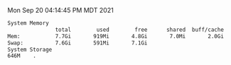 Mon Sep 20 04:14:45 PM MDT 2021
```bash
System Memory
               total        used        free      shared  buff/cache   available
Mem:           7.7Gi       919Mi       4.8Gi       7.0Mi       2.0Gi       6.5Gi
Swap:          7.6Gi       591Mi       7.1Gi
System Storage
646M	.
```
